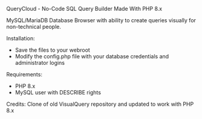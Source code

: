 QueryCloud - No-Code SQL Query Builder Made With PHP 8.x

MySQL/MariaDB Database Browser with ability to create queries visually for non-technical people.

Installation:
- Save the files to your webroot
- Modify the config.php file with your database credentials and administrator logins

Requirements:
- PHP 8.x
- MySQL user with DESCRIBE rights

Credits: Clone of old VisualQuery repository and updated to work with PHP 8.x